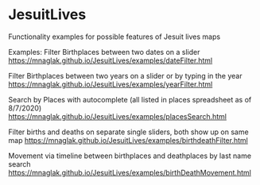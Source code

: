 # JesuitLives
Functionality examples for possible features of Jesuit lives maps 
 
Examples:
Filter Birthplaces between two dates on a slider
https://mnaglak.github.io/JesuitLives/examples/dateFilter.html

Filter Birthplaces between two years on a slider or by typing in the year
https://mnaglak.github.io/JesuitLives/examples/yearFilter.html

Search by Places with autocomplete (all listed in places spreadsheet as of 8/7/2020)
https://mnaglak.github.io/JesuitLives/examples/placesSearch.html

Filter births and deaths on separate single sliders, both show up on same map
https://mnaglak.github.io/JesuitLives/examples/birthdeathFilter.html

Movement via timeline between birthplaces and deathplaces by last name search
https://mnaglak.github.io/JesuitLives/examples/birthDeathMovement.html
